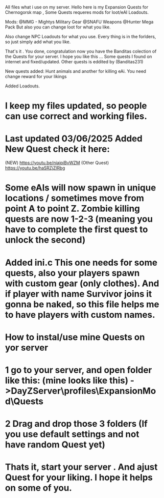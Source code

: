 All files what i use on my server.
Hello here is my Expansion Quests for Chernogorsk map , Some Quests requeres mods for loot/eAI Loadouts.

Mods:
@MMG - Mightys Military Gear @SNAFU Weapons @Hunter Mega Pack But also you can change loot for what you like.

Also change NPC Loadouts for what you use.
Every thing is in the forlders, so just simply add what you like.

That's it . You done, congratulation now you have the Banditas colection of the Quests for your server. I hope you like this ...
Some quests I found on internet and fixed/updated.
Other quests is eddited by (Banditas231)

New quests added: Hunt animals and another for killing eAi. You need change reward for your likings

Added Loadouts.


# I keep my files updated, so people can use correct and working files.
# Last updated 03/06/2025 Added New Quest check it here:
(NEW) https://youtu.be/niajpiBvWZM
(Other Quest) https://youtu.be/haSRZjZIRbg
# Some eAIs will now spawn in unique locations / sometimes move from point A to point Z. Zombie killing quests are now 1-2-3 (meaning you have to complete the first quest to unlock the second)
# Added ini.c This one needs for some quests, also your players spawn with custom gear (only clothes). And if player with name Survivor joins it gonna be naked, so this file helps me to have players with custom names.

# How to instal/use mine Quests on yor server
# 1 go to your server, and open folder like this: (mine looks like this) ->DayZServer\profiles\ExpansionMod\Quests
# 2 Drag and drop those 3 folders (If you use default settings and not have random Quest yet)
# Thats it, start your server . And ajust Quest for your liking. I hope it helps on some of you.
